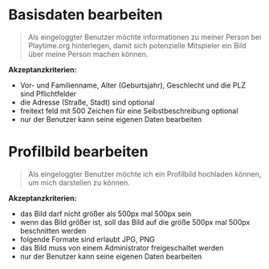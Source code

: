 # Basisdaten bearbeiten
> Als eingeloggter Benutzer möchte informationen zu meiner Person bei Playtime.org hinterlegen, damit sich potenzielle Mitspieler ein Bild über meine Person machen können.

**Akzeptanzkriterien:**
- Vor- und Familienname, Alter (Geburtsjahr), Geschlecht und die PLZ sind Pflichtfelder
- die Adresse (Straße, Stadt) sind optional
- freitext feld mit 500 Zeichen für eine Selbstbeschreibung optional
- nur der Benutzer kann seine eigenen Daten bearbeiten 

# Profilbild bearbeiten
> Als eingeloggter Benutzer möchte ich ein Profilbild hochladen können, um mich darstellen zu können.  

**Akzeptanzkriterien:**
- das Bild darf nicht größer als 500px mal 500px sein
- wenn das Bild größer ist, soll das Bild auf die größe 500px mal 500px beschnitten werden
- folgende Formate sind erlaubt JPG, PNG
- das Bild muss von einem Administrator freigeschaltet werden
- nur der Benutzer kann seine eigenen Daten bearbeiten